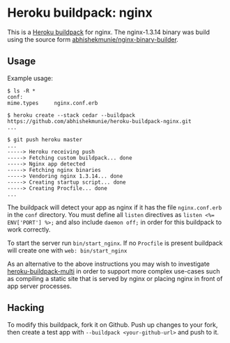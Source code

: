 Heroku buildpack: nginx
=======================

This is a [Heroku buildpack](http://devcenter.heroku.com/articles/buildpack) for nginx.
The nginx-1.3.14 binary was build using the source form [abhishekmunie/nginx-binary-builder](https://github.com/abhishekmunie/nginx-binary-builder).

Usage
-----

Example usage:

    $ ls -R *
    conf:
    mime.types     nginx.conf.erb

    $ heroku create --stack cedar --buildpack https://github.com/abhishekmunie/heroku-buildpack-nginx.git
    ...

    $ git push heroku master
    ...
    -----> Heroku receiving push
    -----> Fetching custom buildpack... done
    -----> Nginx app detected
    -----> Fetching nginx binaries
    -----> Vendoring nginx 1.3.14... done
    -----> Creating startup script... done
    -----> Creating Procfile... done
    ...

The buildpack will detect your app as nginx if it has the file
`nginx.conf.erb` in the `conf` directory. You must define all `listen`
directives as `listen <%= ENV['PORT'] %>;` and also include `daemon off;` in
order for this buildpack to work correctly.

To start the server run `bin/start_nginx`.
If no `Procfile` is present buildpack will create one with `web: bin/start_nginx`

As an alternative to the above instructions you may wish to investigate
[heroku-buildpack-multi](https://github.com/ddollar/heroku-buildpack-multi)
in order to support more complex use-cases such as compiling a static site
that is served by nginx or placing nginx in front of app server processes.

Hacking
-------

To modify this buildpack, fork it on Github. Push up changes to your fork, then
create a test app with `--buildpack <your-github-url>` and push to it.